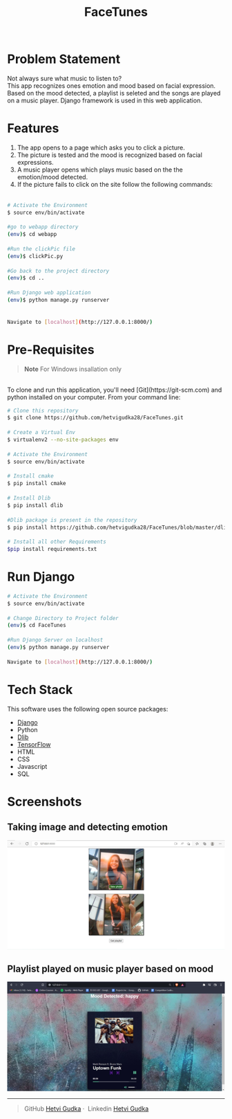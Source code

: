 <h1 align="center">
  FaceTunes
 </h1><br>
 
# Problem Statement

Not always sure what music to listen to?<br>
This app recognizes ones emotion and mood based on facial expression. Based on the mood detected, a playlist is seleted and the songs are played on a music player.
Django framework is used in this web application. 

# Features

1. The app opens to a page which asks you to click a picture. 
2. The picture is tested and the mood is recognized based on facial expressions. 
3. A music player opens which plays music based on the the emotion/mood detected. 
4. If the picture fails to click on the site follow the following commands:

```bash

# Activate the Environment
$ source env/bin/activate

#go to webapp directory 
(env)$ cd webapp

#Run the clickPic file 
(env)$ clickPic.py

#Go back to the project directory
(env)$ cd ..

#Run Django web application
(env)$ python manage.py runserver


Navigate to [localhost](http://127.0.0.1:8000/)
```

# Pre-Requisites

> **Note**
>For Windows insallation only
<br>
To clone and run this application, you'll need [Git](https://git-scm.com) and python installed on your computer. From your command line:

```bash
# Clone this repository
$ git clone https://github.com/hetvigudka28/FaceTunes.git

# Create a Virtual Env
$ virtualenv2 --no-site-packages env

# Activate the Environment
$ source env/bin/activate

# Install cmake
$ pip install cmake

# Install Dlib
$ pip install dlib

#Dlib package is present in the repository
$ pip install https://github.com/hetvigudka28/FaceTunes/blob/master/dlib-19.19.0-cp38-cp38-win_amd64.wh

# Install all other Requirements
$pip install requirements.txt
```

# Run Django

```bash
# Activate the Environment
$ source env/bin/activate

# Change Directory to Project folder
(env)$ cd FaceTunes

#Run Django Server on localhost
(env)$ python manage.py runserver

Navigate to [localhost](http://127.0.0.1:8000/)
```

# Tech Stack

This software uses the following open source packages:

- [Django](https://www.djangoproject.com/)
- Python
- [Dlib](http://dlib.net/)
- [TensorFlow](https://www.tensorflow.org/)
- HTML
- CSS
- Javascript
- SQL


# Screenshots

<h2>Taking image and detecting emotion</h2>

![happyPic](media/screenshots/happyWebClick.jpg)
  
<h2>Playlist played on music player based on mood</h2>

![Happy](media/screenshots/happy.jpg)

---

> GitHub [Hetvi Gudka](https://github.com/hetvigudka28)&nbsp;&middot;&nbsp;
> Linkedin [Hetvi Gudka](https://www.linkedin.com/in/hetvi-gudka/)

